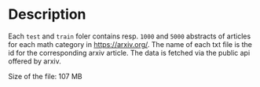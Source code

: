 # Description
Each ```test``` and ```train``` foler contains resp. ```1000``` and ```5000``` abstracts  of articles for each math category in https://arxiv.org/. The name of each txt file is the id for the corresponding arxiv article. The data is fetched via the public api offered by arxiv. 

Size of the file: 107 MB
